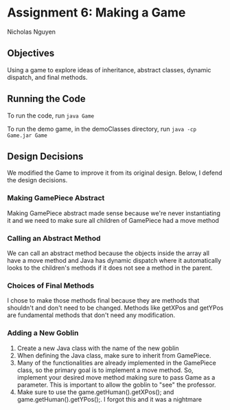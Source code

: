 # Assignment 6: Making a Game

Nicholas Nguyen

## Objectives

Using a game to explore ideas of inheritance, abstract classes,
dynamic dispatch, and final methods.

## Running the Code

To run the code, run `java Game`

To run the demo game, in the demoClasses directory, run `java -cp 
Game.jar Game`

## Design Decisions

We modified the Game to improve it from its original design.  Below, I
defend the design decisions.

### Making GamePiece Abstract

Making GamePiece abstract made sense because we're never instantiating it
and we need to make sure all children of GamePiece had a move method

### Calling an Abstract Method

We can call an abstract method because the objects inside the array all have
a move method and Java has dynamic dispatch where it automatically looks
to the children's methods if it does not see a method in the parent.

### Choices of Final Methods

I chose to make those methods final because they are methods that shouldn't
and don't need to be changed. Methods like getXPos and getYPos are fundamental
methods that don't need any modification.

### Adding a New Goblin

1) Create a new Java class with the name of the new goblin
2) When defining the Java class, make sure to inherit from 
   GamePiece.
3) Many of the functionalities are already implemented
   in the GamePiece class, so the primary goal is to implement
   a move method. So, implement your desired move method making sure
   to pass Game as a parameter. This is important to allow the goblin 
   to "see" the professor. 
4) Make sure to use the game.getHuman().getXPos();
   and game.getHuman().getYPos();. I forgot this and it was a nightmare